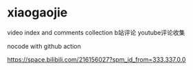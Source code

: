 # xiaogaojie
video index and comments collection  b站评论 youtube评论收集

nocode  with github action



https://space.bilibili.com/216156027?spm_id_from=333.337.0.0
